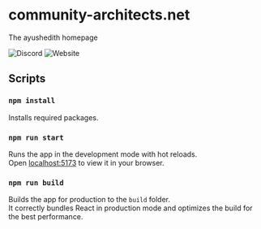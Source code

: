 # community-architects.net

The ayushedith homepage

![Discord](https://img.shields.io/discord/747467177979805847?logo=discord&logoColor=ffffff&color=5a65ea)
![Website](https://img.shields.io/website?up_message=running&up_color=71b280&down_message=down&down_color=c16969&url=https%3A%2F%2Fcommunity-architects.net)

## Scripts

### `npm install`

Installs required packages.

### `npm run start`

Runs the app in the development mode with hot reloads.\
Open [localhost:5173](http://localhost:5173) to view it in your browser.

### `npm run build`

Builds the app for production to the `build` folder.\
It correctly bundles React in production mode and optimizes the build for the best performance.
